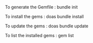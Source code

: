 To generate the Gemfile :
bundle init

To install the gems :
doas bundle install

To update the gems :
doas bundle update

To list the installed gems :
gem list
